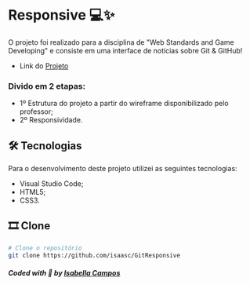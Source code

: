 # Responsive  💻✨
O projeto foi realizado para a disciplina de "Web Standards and Game Developing" e consiste em uma interface de notícias sobre Git & GitHub! 
<br>
* Link do [Projeto](https://isaasc.github.io/GitResponsive/)

### Divido em 2 etapas:
* 1º Estrutura do projeto a partir do wireframe disponibilizado pelo professor; 
* 2º Responsividade.

## 🛠 Tecnologias
Para o desenvolvimento deste projeto utilizei as seguintes tecnologias:

* Visual Studio Code;
* HTML5;
* CSS3.

## 🎞️ Clone

```bash
# Clone o repositório
git clone https://github.com/isaasc/GitResponsive
```

##### Coded with 💜 by <a href="https://github.com/isaasc/">Isabella Campos</a>
